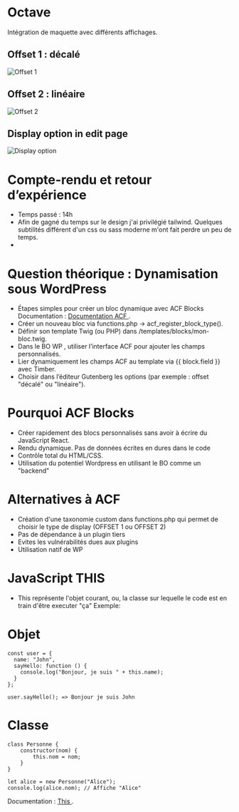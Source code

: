 # Octave
Intégration de maquette avec différents affichages.

## Offset 1 : décalé  
![Offset 1](https://github.com/dam824/Octave/raw/main/static/images/offset-1.png)

## Offset 2 : linéaire  
![Offset 2](https://github.com/dam824/Octave/raw/main/static/images/offset-2.png)

## Display option in edit page  
![Display option](https://github.com/dam824/Octave/raw/main/static/images/edit.png)


# Compte-rendu et retour d’expérience

- Temps passé : 14h 
- Afin de gagné du temps sur le design j'ai privilégié tailwind. Quelques subtilités différent d'un css ou sass moderne
m'ont fait perdre un peu de temps. 
- 

# Question théorique : Dynamisation sous WordPress
- Étapes simples pour créer un bloc dynamique avec ACF Blocks
Documentation : [Documentation ACF ](https://www.advancedcustomfields.com/resources/blocks/).
- Créer un nouveau bloc via functions.php -> acf_register_block_type().
- Définir son template Twig (ou PHP) dans /templates/blocks/mon-bloc.twig.
- Dans le BO WP , utiliser l’interface ACF pour ajouter les champs personnalisés.
- Lier dynamiquement les champs ACF au template via {{ block.field }} avec Timber.
- Choisir dans l’éditeur Gutenberg les options (par exemple : offset "décalé" ou "linéaire").
 
# Pourquoi ACF Blocks 
- Créer rapidement des blocs personnalisés sans avoir à écrire du JavaScript React.
- Rendu dynamique. Pas de données écrites en dures dans le code
- Contrôle total du HTML/CSS.
- Utilisation du potentiel Wordpress en utilisant le BO comme un "backend"

# Alternatives à ACF
- Création d'une taxonomie custom dans functions.php qui permet de choisir le type de display (OFFSET 1 ou OFFSET 2)
- Pas de dépendance à un plugin tiers
- Evites les vulnérabilités dues aux plugins
- Utilisation natif de WP 


# JavaScript THIS
- This représente l'objet courant, ou, la classe sur lequelle le code est en train d'être executer "ça" 
Exemple:
# Objet
```
const user = {
  name: "John",
  sayHello: function () {
    console.log("Bonjour, je suis " + this.name);
  }
};

user.sayHello(); => Bonjour je suis John
```

# Classe 
```
class Personne {
    constructor(nom) {
        this.nom = nom;
    }
}

let alice = new Personne("Alice");
console.log(alice.nom); // Affiche "Alice"
```

Documentation : [This ](https://dev.to/kureru/le-mot-cle-this-en-javascript-38ji).